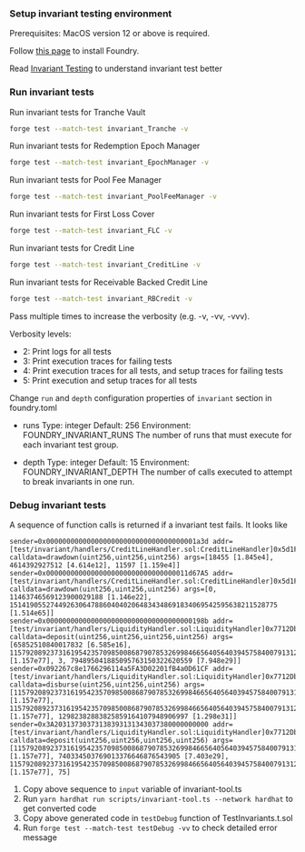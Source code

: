 ### Setup invariant testing environment

Prerequisites: MacOS version 12 or above is required.

Follow [this page](https://book.getfoundry.sh/getting-started/installation) to install Foundry.

Read [Invariant Testing](https://book.getfoundry.sh/forge/invariant-testing#configuring-invariant-test-execution) to understand invariant test better

### Run invariant tests

Run invariant tests for Tranche Vault

```sh
forge test --match-test invariant_Tranche -v
```

Run invariant tests for Redemption Epoch Manager

```sh
forge test --match-test invariant_EpochManager -v
```

Run invariant tests for Pool Fee Manager

```sh
forge test --match-test invariant_PoolFeeManager -v
```

Run invariant tests for First Loss Cover

```sh
forge test --match-test invariant_FLC -v
```

Run invariant tests for Credit Line

```sh
forge test --match-test invariant_CreditLine -v
```

Run invariant tests for Receivable Backed Credit Line

```sh
forge test --match-test invariant_RBCredit -v
```

Pass multiple times to increase the verbosity (e.g. -v, -vv, -vvv).

Verbosity levels:

- 2: Print logs for all tests
- 3: Print execution traces for failing tests
- 4: Print execution traces for all tests, and setup traces for failing tests
- 5: Print execution and setup traces for all tests

Change `run` and `depth` configuration properties of `invariant` section in foundry.toml

- runs
  Type: integer
  Default: 256
  Environment: FOUNDRY_INVARIANT_RUNS
  The number of runs that must execute for each invariant test group.

- depth
  Type: integer
  Default: 15
  Environment: FOUNDRY_INVARIANT_DEPTH
  The number of calls executed to attempt to break invariants in one run.

### Debug invariant tests

A sequence of function calls is returned if a invariant test fails. It looks like

```
sender=0x0000000000000000000000000000000000001a3d addr=[test/invariant/handlers/CreditLineHandler.sol:CreditLineHandler]0x5d1F2B24f2f07c4F221CC3dDCfd3185B8F99f69a calldata=drawdown(uint256,uint256,uint256) args=[18455 [1.845e4], 4614392927512 [4.614e12], 11597 [1.159e4]]
sender=0x00000000000000000000000000000000011d67A5 addr=[test/invariant/handlers/CreditLineHandler.sol:CreditLineHandler]0x5d1F2B24f2f07c4F221CC3dDCfd3185B8F99f69a calldata=drawdown(uint256,uint256,uint256) args=[0, 11463746569123900029188 [1.146e22], 151419055274492630647886040402064834348691834069542595638211528775 [1.514e65]]
sender=0x000000000000000000000000000000000000198b addr=[test/invariant/handlers/LiquidityHandler.sol:LiquidityHandler]0x7712Db7D4a3B3E657f719164B759b0e0308b9Ad5 calldata=deposit(uint256,uint256,uint256,uint256) args=[65852510840017832 [6.585e16], 115792089237316195423570985008687907853269984665640564039457584007913129639932 [1.157e77], 3, 794895041885095763150322620559 [7.948e29]]
sender=0x092267c8e1766296114a5FA3D02201fB4a0D61CF addr=[test/invariant/handlers/LiquidityHandler.sol:LiquidityHandler]0x7712Db7D4a3B3E657f719164B759b0e0308b9Ad5 calldata=disburse(uint256,uint256,uint256) args=[115792089237316195423570985008687907853269984665640564039457584007913129639935 [1.157e77], 115792089237316195423570985008687907853269984665640564039457584007913129639933 [1.157e77], 12982382883825859164107948906997 [1.298e31]]
sender=0x3A20313730373138393131343037380000000000 addr=[test/invariant/handlers/LiquidityHandler.sol:LiquidityHandler]0x7712Db7D4a3B3E657f719164B759b0e0308b9Ad5 calldata=deposit(uint256,uint256,uint256,uint256) args=[115792089237316195423570985008687907853269984665640564039457584007913129639934 [1.157e77], 740334503769013376646876543905 [7.403e29], 115792089237316195423570985008687907853269984665640564039457584007913129639934 [1.157e77], 75]
```

1. Copy above sequence to `input` variable of invariant-tool.ts
2. Run `yarn hardhat run scripts/invariant-tool.ts --network hardhat` to get converted code
3. Copy above generated code in `testDebug` function of TestInvariants.t.sol
4. Run `forge test --match-test testDebug -vv` to check detailed error message

